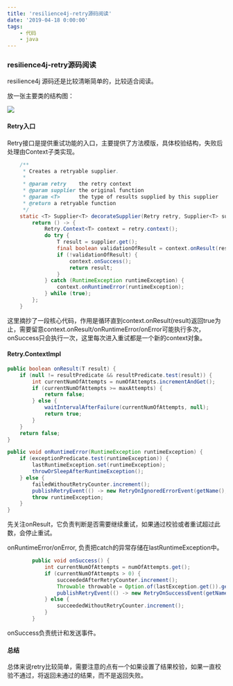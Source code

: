 ```yaml
---
title: 'resilience4j-retry源码阅读'
date: '2019-04-18 0:00:00'
tags:
    - 代码
    - java
---
```

### resilience4j-retry源码阅读

resilience4j 源码还是比较清晰简单的，比较适合阅读。

放一张主要类的结构图：

![](https://i.loli.net/2019/04/18/5cb7e40673fcf.png)



#### Retry入口

Retry接口是提供重试功能的入口，主要提供了方法模版，具体校验结构，失败后处理由Context子类实现。

```java
	/**
	 * Creates a retryable supplier.
	 *
	 * @param retry    the retry context
	 * @param supplier the original function
	 * @param <T>      the type of results supplied by this supplier
	 * @return a retryable function
	 */
	static <T> Supplier<T> decorateSupplier(Retry retry, Supplier<T> supplier) {
		return () -> {
			Retry.Context<T> context = retry.context();
			do try {
				T result = supplier.get();
				final boolean validationOfResult = context.onResult(result);
				if (!validationOfResult) {
					context.onSuccess();
					return result;
				}
			} catch (RuntimeException runtimeException) {
				context.onRuntimeError(runtimeException);
			} while (true);
		};
	}
```

这里摘抄了一段核心代码，作用是循环直到context.onResult(result)返回true为止，需要留意context.onResult/onRuntimeError/onError可能执行多次， onSuccess只会执行一次，这里每次进入重试都是一个新的context对象。



#### Retry.ContextImpl

```java
public boolean onResult(T result) {
    if (null != resultPredicate && resultPredicate.test(result)) {
        int currentNumOfAttempts = numOfAttempts.incrementAndGet();
        if (currentNumOfAttempts >= maxAttempts) {
            return false;
        } else {
            waitIntervalAfterFailure(currentNumOfAttempts, null);
            return true;
        }
    }
    return false;
}

public void onRuntimeError(RuntimeException runtimeException) {
    if (exceptionPredicate.test(runtimeException)) {
        lastRuntimeException.set(runtimeException);
        throwOrSleepAfterRuntimeException();
    } else {
        failedWithoutRetryCounter.increment();
        publishRetryEvent(() -> new RetryOnIgnoredErrorEvent(getName(), runtimeException));
        throw runtimeException;
    }
}
```

先关注onResult，它负责判断是否需要继续重试，如果通过校验或者重试超过此数，会停止重试。

onRuntimeError/onError, 负责把catch的异常存储在lastRuntimeException中。

```java
		public void onSuccess() {
			int currentNumOfAttempts = numOfAttempts.get();
			if (currentNumOfAttempts > 0) {
				succeededAfterRetryCounter.increment();
				Throwable throwable = Option.of(lastException.get()).getOrElse(lastRuntimeException.get());
				publishRetryEvent(() -> new RetryOnSuccessEvent(getName(), currentNumOfAttempts, throwable));
			} else {
				succeededWithoutRetryCounter.increment();
			}
		}
```

onSuccess负责统计和发送事件。

#### 总结

总体来说retry比较简单，需要注意的点有一个如果设置了结果校验，如果一直校验不通过，将返回未通过的结果，而不是返回失败。

